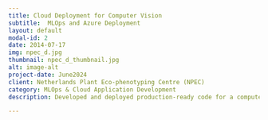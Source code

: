 ```yaml
---
title: Cloud Deployment for Computer Vision
subtitle:  MLOps and Azure Deployment
layout: default
modal-id: 2
date: 2014-07-17
img: npec_d.jpg
thumbnail: npec_d_thumbnail.jpg
alt: image-alt
project-date: June2024
client: Netherlands Plant Eco-phenotyping Centre (NPEC)
category: MLOps & Cloud Application Development
description: Developed and deployed production-ready code for a computer vision system. This project involved creating a scalable Python package for plant organ segmentation and landmark detection, deploying the system on Microsoft Azure, and implementing MLOps best practices. Key features included automated training pipelines, continuous model retraining, CI/CD integration, and secure API and CLI access, ensuring the model's scalability and maintainability in a cloud environment.

---
```

